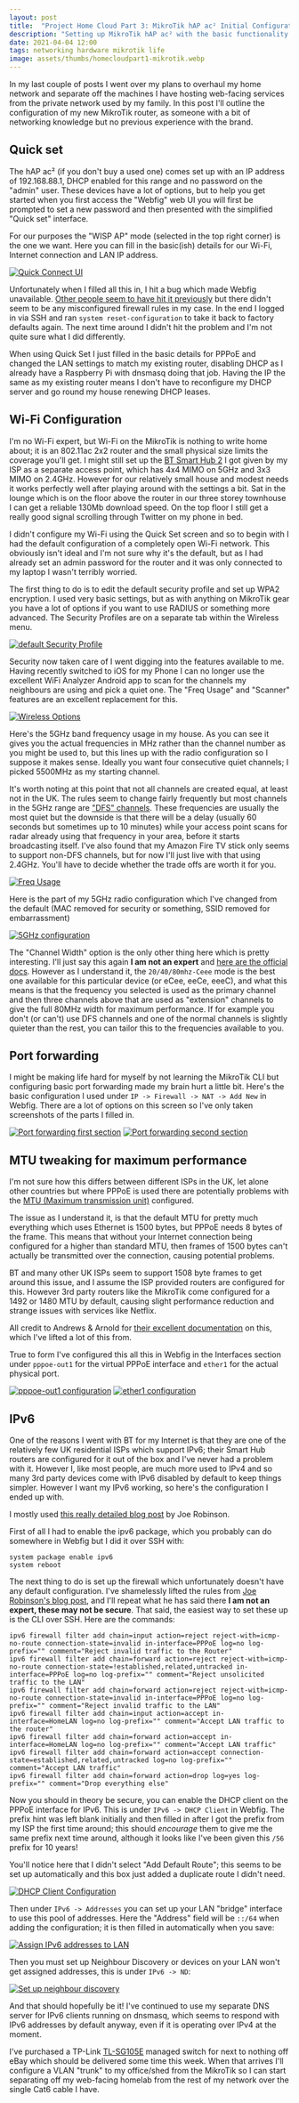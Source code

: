 ```yaml
---
layout: post
title:  "Project Home Cloud Part 3: MikroTik hAP ac² Initial Configuration"
description: "Setting up MikroTik hAP ac² with the basic functionality to replace my ISP provided router."
date: 2021-04-04 12:00
tags: networking hardware mikrotik life
image: assets/thumbs/homecloudpart1-mikrotik.webp
---
```


In my last couple of posts I went over my plans to overhaul my home network and separate off the machines I have hosting web-facing services from the private network used by my family. In this post I'll outline the configuration of my new MikroTik router, as someone with a bit of networking knowledge but no previous experience with the brand.

## Quick set

The hAP ac² (if you don't buy a used one) comes set up with an IP address of 192.168.88.1, DHCP enabled for this range and no password on the "admin" user. These devices have a lot of options, but to help you get started when you first access the "Webfig" web UI you will first be prompted to set a new password and then presented with the simplified "Quick set" interface.

For our purposes the "WISP AP" mode (selected in the top right corner) is the one we want. Here you can fill in the basic(ish) details for our Wi-Fi, Internet connection and LAN IP address. 

[![Quick Connect UI](/assets/thumbs/homecloudpart3-quickset.webp)](/assets/homecloudpart3-quickset.webp)

Unfortunately when I filled all this in, I hit a bug which made Webfig unavailable. [Other people seem to have hit it previously](https://forum.mikrotik.com/viewtopic.php?t=147568) but there didn't seem to be any misconfigured firewall rules in my case. In the end I logged in via SSH and ran `system reset-configuration` to take it back to factory defaults again. The next time around I didn't hit the problem and I'm not quite sure what I did differently.

When using Quick Set I just filled in the basic details for PPPoE and changed the LAN settings to match my existing router, disabling DHCP as I already have a Raspberry Pi with dnsmasq doing that job. Having the IP the same as my existing router means I don't have to reconfigure my DHCP server and go round my house renewing DHCP leases.

## Wi-Fi Configuration

I'm no Wi-Fi expert, but Wi-Fi on the MikroTik is nothing to write home about; it is an 802.11ac 2x2 router and the small physical size limits the coverage you'll get. I might still set up the [BT Smart Hub 2](https://www.expertreviews.co.uk/bt/1408219/bt-smart-hub-2) I got given by my ISP as a separate access point, which has 4x4 MIMO on 5GHz and 3x3 MIMO on 2.4GHz. However for our relatively small house and modest needs it works perfectly well after playing around with the settings a bit. Sat in the lounge which is on the floor above the router in our three storey townhouse I can get a reliable 130Mb download speed. On the top floor I still get a really good signal scrolling through Twitter on my phone in bed.

I didn't configure my Wi-Fi using the Quick Set screen and so to begin with I had the default configuration of a completely open Wi-Fi network. This obviously isn't ideal and I'm not sure why it's the default, but as I had already set an admin password for the router and it was only connected to my laptop I wasn't terribly worried.

The first thing to do is to edit the default security profile and set up WPA2 encryption. I used very basic settings, but as with anything on MikroTik gear you have a lot of options if you want to use RADIUS or something more advanced. The Security Profiles are on a separate tab within the Wireless menu.

[![default Security Profile](/assets/thumbs/homecloudpart3-wifi3.webp)](/assets/homecloudpart3-wifi3.webp)

Security now taken care of I went digging into the features available to me. Having recently switched to iOS for my Phone I can no longer use the excellent WiFi Analyzer Android app to scan for the channels my neighbours are using and pick a quiet one. The "Freq Usage" and "Scanner" features are an excellent replacement for this.

[![Wireless Options](/assets/thumbs/homecloudpart3-wifi1.webp)](/assets/homecloudpart3-wifi1.webp)

Here's the 5GHz band frequency usage in my house. As you can see it gives you the actual frequencies in MHz rather than the channel number as you might be used to, but this lines up with the radio configuration so I suppose it makes sense. Ideally you want four consecutive quiet channels; I picked 5500MHz as my starting channel.

It's worth noting at this point that not all channels are created equal, at least not in the UK. The rules seem to change fairly frequently but most channels in the 5GHz range are ["DFS" channels](https://en.wikipedia.org/wiki/Dynamic_frequency_selection). These frequencies are usually the most quiet but the downside is that there will be a delay (usually 60 seconds but sometimes up to 10 minutes) while your access point scans for radar already using that frequency in your area, before it starts broadcasting itself. I've also found that my Amazon Fire TV stick only seems to support non-DFS channels, but for now I'll just live with that using 2.4GHz. You'll have to decide whether the trade offs are worth it for you.

[![Freq Usage](/assets/thumbs/homecloudpart3-wifi2.webp)](/assets/homecloudpart3-wifi2.webp)

Here is the part of my 5GHz radio configuration which I've changed from the default (MAC removed for security or something, SSID removed for embarrassment) 

[![5GHz configuration](/assets/thumbs/homecloudpart3-wifi4.webp)](/assets/homecloudpart3-wifi4.webp)

The "Channel Width" option is the only other thing here which is pretty interesting. I'll just say this again **I am not an expert** and [here are the official docs](https://wiki.mikrotik.com/wiki/Manual:Interface/Wireless#General_interface_properties). However as I understand it, the `20/40/80mhz-Ceee` mode is the best one available for this particular device (or eCee, eeCe, eeeC), and what this means is that the frequency you selected is used as the primary channel and then three channels above that are used as "extension" channels to give the full 80MHz width for maximum performance. If for example you don't (or can't) use DFS channels and one of the normal channels is slightly quieter than the rest, you can tailor this to the frequencies available to you.

## Port forwarding

I might be making life hard for myself by not learning the MikroTik CLI but configuring basic port forwarding made my brain hurt a little bit. Here's the basic configuration I used under `IP -> Firewall -> NAT -> Add New` in Webfig. There are a lot of options on this screen so I've only taken screenshots of the parts I filled in.

[![Port forwarding first section](/assets/thumbs/homecloudpart3-port1.webp)](/assets/homecloudpart3-port1.webp)
[![Port forwarding second section](/assets/thumbs/homecloudpart3-port2.webp)](/assets/homecloudpart3-port2.webp)

## MTU tweaking for maximum performance

I'm not sure how this differs between different ISPs in the UK, let alone other countries but where PPPoE is used there are potentially problems with the [MTU (Maximum transmission unit)](https://en.wikipedia.org/wiki/Maximum_transmission_unit) configured. 

The issue as I understand it, is that the default MTU for pretty much everything which uses Ethernet is 1500 bytes, but PPPoE needs 8 bytes of the frame. This means that without your Internet connection being configured for a higher than standard MTU, then frames of 1500 bytes can't actually be transmitted over the connection, causing potential problems.

BT and many other UK ISPs seem to support 1508 byte frames to get around this issue, and I assume the ISP provided routers are configured for this. However 3rd party routers like the MikroTik come configured for a 1492 or 1480 MTU by default, causing slight performance reduction and strange issues with services like Netflix.

All credit to Andrews & Arnold for [their excellent documentation](https://support.aa.net.uk/Router_-_RouterOS_and_Routerboard#1500_MTU_over_PPPoE_using_baby_jumbo_frames) on this, which I've lifted a lot of this from.

True to form I've configured this all this in Webfig in the Interfaces section under `pppoe-out1` for the virtual PPPoE interface and `ether1` for the actual physical port.


[![pppoe-out1 configuration](/assets/thumbs/homecloudpart3-pppoe1.webp)](/assets/homecloudpart3-pppoe1.webp)
[![ether1 configuration](/assets/thumbs/homecloudpart3-pppoe2.webp)](/assets/homecloudpart3-pppoe2.webp)

## IPv6

One of the reasons I went with BT for my Internet is that they are one of the relatively few UK residential ISPs which support IPv6; their Smart Hub routers are configured for it out of the box and I've never had a problem with it. However I, like most people, are much more used to IPv4 and so many 3rd party devices come with IPv6 disabled by default to keep things simpler. However I want my IPv6 working, so here's the configuration I ended up with.

I mostly used [this really detailed blog post](https://www.jrobinson.net/mikrotik-ipv6-on-bt-infinity/) by Joe Robinson.

First of all I had to enable the ipv6 package, which you probably can do somewhere in Webfig but I did it over SSH with:

```
system package enable ipv6
system reboot
```

The next thing to do is set up the firewall which unfortunately doesn't have any default configuration. I've shamelessly lifted the rules from [Joe Robinson's blog post](https://www.jrobinson.net/mikrotik-ipv6-on-bt-infinity/), and I'll repeat what he has said there **I am not an expert, these may not be secure**. That said, the easiest way to set these up is the CLI over SSH. Here are the commands:

```
ipv6 firewall filter add chain=input action=reject reject-with=icmp-no-route connection-state=invalid in-interface=PPPoE log=no log-prefix="" comment="Reject invalid traffic to the Router"
ipv6 firewall filter add chain=forward action=reject reject-with=icmp-no-route connection-state=!established,related,untracked in-interface=PPPoE log=no log-prefix="" comment="Reject unsolicited traffic to the LAN"
ipv6 firewall filter add chain=forward action=reject reject-with=icmp-no-route connection-state=invalid in-interface=PPPoE log=no log-prefix="" comment="Reject invalid traffic to the LAN"
ipv6 firewall filter add chain=input action=accept in-interface=HomeLAN log=no log-prefix="" comment="Accept LAN traffic to the router"
ipv6 firewall filter add chain=forward action=accept in-interface=HomeLAN log=no log-prefix="" comment="Accept LAN traffic"
ipv6 firewall filter add chain=forward action=accept connection-state=established,related,untracked log=no log-prefix="" comment="Accept LAN traffic"
ipv6 firewall filter add chain=forward action=drop log=yes log-prefix="" comment="Drop everything else"
```

Now you should in theory be secure, you can enable the DHCP client on the PPPoE interface for IPv6. This is under `IPv6 -> DHCP Client` in Webfig. The prefix hint was left blank initially and then filled in after I got the prefix from my ISP the first time around; this should *encourage* them to give me the same prefix next time around, although it looks like I've been given this `/56` prefix for 10 years!

You'll notice here that I didn't select "Add Default Route"; this seems to be set up automatically and this box just added a duplicate route I didn't need.

[![DHCP Client Configuration](/assets/thumbs/homecloudpart3-ipv61.webp)](/assets/homecloudpart3-ipv61.webp)

Then under `IPv6 -> Addresses` you can set up your LAN "bridge" interface to use this pool of addresses. Here the "Address" field will be `::/64` when adding the configuration; it is then filled in automatically when you save:

[![Assign IPv6 addresses to LAN](/assets/thumbs/homecloudpart3-ipv63.webp)](/assets/homecloudpart3-ipv63.webp)

Then you must set up Neighbour Discovery or devices on your LAN won't get assigned addresses, this is under `IPv6 -> ND`:

[![Set up neighbour discovery](/assets/thumbs/homecloudpart3-ipv62.webp)](/assets/homecloudpart3-ipv62.webp)

And that should hopefully be it! I've continued to use my separate DNS server for IPv6 clients running on dnsmasq, which seems to respond with IPv6 addresses by default anyway, even if it is operating over IPv4 at the moment.

I've purchased a TP-Link [TL-SG105E](https://www.tp-link.com/uk/business-networking/easy-smart-switch/tl-sg105e/) managed switch for next to nothing off eBay which should be delivered some time this week. When that arrives I'll configure a VLAN "trunk" to my office/shed from the MikroTik so I can start separating off my web-facing homelab from the rest of my network over the single Cat6 cable I have.

